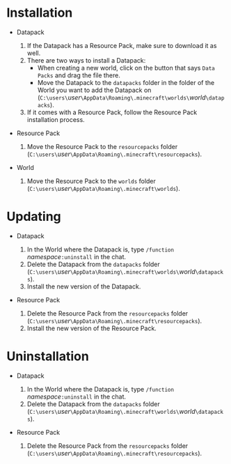 # Installation

* Datapack
  1. If the Datapack has a Resource Pack, make sure to download it as well.
  2. There are two ways to install a Datapack:
     * When creating a new world, click on the button that says `Data Packs` and drag the file there.
     * Move the Datapack to the `datapacks` folder in the folder of the World you want to add the Datapack on (`C:\users\`*user*`\AppData\Roaming\.minecraft\worlds\`*world*`\datapacks`).
  3. If it comes with a Resource Pack, follow the Resource Pack installation process.

* Resource Pack
  1. Move the Resource Pack to the `resourcepacks` folder (`C:\users\`*user*`\AppData\Roaming\.minecraft\resourcepacks`).

* World
  1. Move the Resource Pack to the `worlds` folder (`C:\users\`*user*`\AppData\Roaming\.minecraft\worlds`).

# Updating

* Datapack
  1. In the World where the Datapack is, type `/function `*namespace*`:uninstall` in the chat.
  2. Delete the Datapack from the `datapacks` folder (`C:\users\`*user*`\AppData\Roaming\.minecraft\worlds\`*world*`\datapacks`).
  3. Install the new version of the Datapack.

* Resource Pack
  1. Delete the Resource Pack from the `resourcepacks` folder (`C:\users\`*user*`\AppData\Roaming\.minecraft\resourcepacks`).
  2. Install the new version of the Resource Pack.

# Uninstallation

* Datapack
  1. In the World where the Datapack is, type `/function `*namespace*`:uninstall` in the chat.
  2. Delete the Datapack from the `datapacks` folder (`C:\users\`*user*`\AppData\Roaming\.minecraft\worlds\`*world*`\datapacks`).

* Resource Pack
  1. Delete the Resource Pack from the `resourcepacks` folder (`C:\users\`*user*`\AppData\Roaming\.minecraft\resourcepacks`).